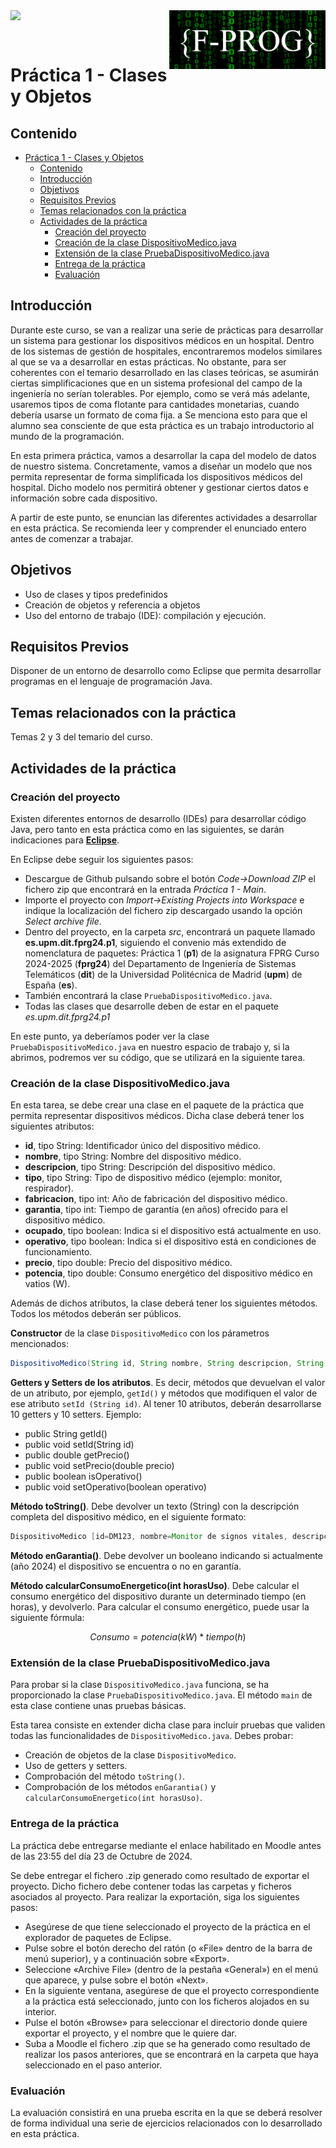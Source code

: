 <img  align="left" width="150" style="float: left;" src="https://www.upm.es/sfs/Rectorado/Gabinete%20del%20Rector/Logos/UPM/CEI/LOGOTIPO%20leyenda%20color%20JPG%20p.png">

<img  align="right" width="250" style="float: right;" src="logos/LogoMoodleOscuro.png">

<br/><br/>

# Práctica 1 - Clases y Objetos

## Contenido

- [Práctica 1 - Clases y Objetos](#práctica-1---clases-y-objetos)
  - [Contenido](#contenido)
  - [Introducción](#introducción)
  - [Objetivos](#objetivos)
  - [Requisitos Previos](#requisitos-previos)
  - [Temas relacionados con la práctica](#temas-relacionados-con-la-práctica)
  - [Actividades de la práctica](#actividades-de-la-práctica)
    - [Creación del proyecto](#creación-del-proyecto)
    - [Creación de la clase DispositivoMedico.java](#creación-de-la-clase-dispositivomedicojava)
    - [Extensión de la clase PruebaDispositivoMedico.java](#extensión-de-la-clase-pruebadispositivomedicojava)
    - [Entrega de la práctica](#entrega-de-la-práctica)
    - [Evaluación](#evaluación)

## Introducción

Durante este curso, se van a realizar una serie de prácticas para desarrollar un sistema para gestionar los dispositivos médicos en un hospital. Dentro de los sistemas de gestión de hospitales, encontraremos modelos similares al que se va a desarrollar en estas prácticas. No obstante, para ser coherentes con el temario desarrollado en las clases teóricas, se asumirán ciertas simplificaciones que en un sistema profesional del campo de la ingeniería no serían tolerables. Por ejemplo, como se verá más adelante, usaremos tipos de coma flotante para cantidades monetarias, cuando debería usarse un formato de coma fija. a Se menciona esto para que el alumno sea consciente de que esta práctica es un trabajo introductorio al mundo de la programación.

En esta primera práctica, vamos a desarrollar la capa del modelo de datos de nuestro sistema. Concretamente, vamos a diseñar un modelo que nos permita representar de forma simplificada los dispositivos médicos del hospital. Dicho modelo nos permitirá obtener y gestionar ciertos datos e información sobre cada dispositivo. 

A partir de este punto, se enuncian las diferentes actividades a desarrollar en esta práctica. Se recomienda leer y comprender el enunciado entero antes de comenzar a trabajar.

## Objetivos

- Uso de clases y tipos predefinidos
- Creación de objetos y referencia a objetos
- Uso del entorno de trabajo (IDE): compilación y ejecución.

## Requisitos Previos

Disponer de un entorno de desarrollo como Eclipse que permita desarrollar programas en el lenguaje de programación Java.

## Temas relacionados con la práctica

Temas 2 y 3 del temario del curso.

## Actividades de la práctica

### Creación del proyecto

Existen diferentes entornos de desarrollo (IDEs) para desarrollar código Java, pero tanto en esta práctica como en las siguientes, se darán indicaciones para [**Eclipse**](http://www.eclipse.org).

En Eclipse debe seguir los siguientes pasos:

- Descargue de Github pulsando sobre el botón _Code->Download ZIP_ el fichero zip que encontrará en la entrada _Práctica 1 - Main_.
- Importe el proyecto con _Import->Existing Projects into Workspace_ e indique la localización del fichero zip descargado usando la opción _Select archive file_.
- Dentro del proyecto, en la carpeta _src_, encontrará un paquete llamado **es.upm.dit.fprg24.p1**, siguiendo el convenio más extendido de nomenclatura de paquetes: Práctica 1 (**p1**) de la asignatura FPRG Curso 2024-2025 (**fprg24**) del Departamento de Ingeniería de Sistemas Telemáticos (**dit**) de la Universidad Politécnica de Madrid (**upm**) de España (**es**).
- También encontrará la clase ``PruebaDispositivoMedico.java``.
- Todas las clases que desarrolle deben de estar en el paquete _es.upm.dit.fprg24.p1_

En este punto, ya deberíamos poder ver la clase ``PruebaDispositivoMedico.java`` en nuestro espacio de trabajo y, si la abrimos, podremos ver su código, que se utilizará en la siguiente tarea.

### Creación de la clase DispositivoMedico.java

En esta tarea, se debe crear una clase en el paquete de la práctica que permita representar dispositivos médicos. Dicha clase deberá tener los siguientes atributos:

- **id**, tipo String: Identificador único del dispositivo médico.
- **nombre**, tipo String: Nombre del dispositivo médico.
- **descripcion**, tipo String: Descripción del dispositivo médico.
- **tipo**, tipo String: Tipo de dispositivo médico (ejemplo: monitor, respirador).
- **fabricacion**, tipo int: Año de fabricación del dispositivo médico.
- **garantia**, tipo int: Tiempo de garantía (en años) ofrecido para el dispositivo médico.
- **ocupado**, tipo boolean: Indica si el dispositivo está actualmente en uso.
- **operativo**, tipo boolean: Indica si el dispositivo está en condiciones de funcionamiento.
- **precio**, tipo double: Precio del dispositivo médico.
- **potencia**, tipo double: Consumo energético del dispositivo médico en vatios (W).


Además de dichos atributos, la clase deberá tener los siguientes métodos. Todos los métodos deberán ser públicos.

**Constructor** de la clase ``DispositivoMedico`` con los párametros mencionados:

```java
DispositivoMedico(String id, String nombre, String descripcion, String tipo, int fabricacion, int garantia, boolean ocupado, boolean operativo, double precio, double potencia)

```


**Getters y Setters de los atributos**. Es decir, métodos que devuelvan el valor de un atributo, por ejemplo, `getId()` y métodos que modifiquen el valor de ese atributo `setId (String id)`. Al tener 10 atributos, deberán desarrollarse 10 getters y 10 setters. Ejemplo:

- public String getId()
- public void setId(String id)
- public double getPrecio()
- public void setPrecio(double precio)
- public boolean isOperativo()
- public void setOperativo(boolean operativo)

**Método toString()**. Debe devolver un texto (String) con la descripción completa del dispositivo médico, en el siguiente formato:

```java
DispositivoMedico [id=DM123, nombre=Monitor de signos vitales, descripcion=Monitor que mide presión arterial y pulso, tipo=Monitor, fabricacion=2022, garantia=10, ocupado=false, operativo=true, precio=1500.5, potencia=75.5]
```

**Método enGarantia()**. Debe devolver un booleano indicando si actualmente (año 2024) el dispositivo se encuentra o no en garantía.

**Método calcularConsumoEnergetico(int horasUso)**. Debe calcular el consumo energético del dispositivo durante un determinado tiempo (en horas), y devolverlo. Para calcular el consumo energético, puede usar la siguiente fórmula:

$$Consumo = potencia (kW) * tiempo (h)$$

### Extensión de la clase PruebaDispositivoMedico.java

Para probar si la clase ``DispositivoMedico.java`` funciona, se ha proporcionado la clase ``PruebaDispositivoMedico.java``. El método ``main`` de esta clase contiene unas pruebas básicas. 

Esta tarea consiste en extender dicha clase para incluir pruebas que validen todas las funcionalidades de ``DispositivoMedico.java``. Debes probar:

- Creación de objetos de la clase ``DispositivoMedico``.
- Uso de getters y setters.
- Comprobación del método ``toString()``.
- Comprobación de los métodos ``enGarantia()`` y ``calcularConsumoEnergetico(int horasUso)``.

### Entrega de la práctica

La práctica debe entregarse mediante el enlace habilitado en Moodle antes de las 23:55 del día 23 de Octubre de 2024.

Se debe entregar el fichero .zip generado como resultado de exportar el proyecto. Dicho fichero debe contener todas las carpetas y ficheros asociados al proyecto. Para realizar la exportación, siga los siguientes pasos:

- Asegúrese de que tiene seleccionado el proyecto de la práctica en el explorador de paquetes de Eclipse.
- Pulse sobre el botón derecho del ratón (o «File» dentro de la barra de menú superior), y a continuación sobre «Export».
- Seleccione «Archive File» (dentro de la pestaña «General») en el menú que aparece, y pulse sobre el botón «Next».
- En la siguiente ventana, asegúrese de que el proyecto correspondiente a la práctica está seleccionado, junto con los ficheros alojados en su interior.
- Pulse el botón «Browse» para seleccionar el directorio donde quiere exportar el proyecto, y el nombre que le quiere dar.
- Suba a Moodle el fichero .zip que se ha generado como resultado de realizar los pasos anteriores, que se encontrará en la carpeta que haya seleccionado en el paso anterior.

### Evaluación

La evaluación consistirá en una prueba escrita en la que se deberá resolver de forma individual una serie de ejercicios relacionados con lo desarrollado en esta práctica.

